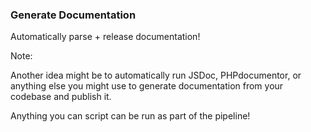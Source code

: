 ### Generate Documentation

Automatically parse + release documentation!

Note:

Another idea might be to automatically run JSDoc, PHPdocumentor, or anything else you might use to generate documentation from your codebase and publish it.

Anything you can script can be run as part of the pipeline!
